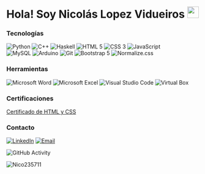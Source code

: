 <h1>Hola! Soy Nicolás Lopez Vidueiros <img src="https://raw.githubusercontent.com/iampavangandhi/iampavangandhi/master/gifs/Hi.gif" width="30px"></h1>

### Tecnologías

![Python](https://img.shields.io/badge/Python-333?style=flat-square&logo=python&logoColor=%233776AB)
![C++](https://img.shields.io/badge/C%2B%2B-333?style=flat-square&logo=cplusplus&logoColor=%2300599C)
![Haskell](https://img.shields.io/badge/Haskell-333?style=flat-square&logo=haskell&logoColor=%235D4F85)
![HTML 5](https://img.shields.io/badge/HTML_5-333?style=flat-square&logo=html5&logoColor=%23E34F26)
![CSS 3](https://img.shields.io/badge/CSS_3-333?style=flat-square&logo=css3&logoColor=%231572B6)
![JavaScript](https://img.shields.io/badge/JavaScript-333?style=flat-square&logo=javascript&logoColor=%23F7DF1E)
<br>
![MySQL](https://img.shields.io/badge/MySQL-333?style=flat-square&logo=mysql&logoColor=%234479A1)
![Arduino](https://img.shields.io/badge/Arduino-333?style=flat-square&logo=arduino&logoColor=%2300878F)
![Git](https://img.shields.io/badge/Git-333?style=flat-square&logo=git&logoColor=%23F05032)
![Bootstrap 5](https://img.shields.io/badge/Bootstrap_5-333?style=flat-square&logo=bootstrap&logoColor=%237952B3)
![Normalize.css](https://img.shields.io/badge/Normalize.css-333?style=flat-square&logo=normalizedotcss&logoColor=%23E3695F)

### Herramientas

![Microsoft Word](https://img.shields.io/badge/Microsoft_Word-333?logo=microsoftword&logoColor=%232B579A)
![Microsoft Excel](https://img.shields.io/badge/Microsoft_Excel-333?logo=microsoftexcel&logoColor=%23217346)
![Visual Studio Code](https://img.shields.io/badge/Visual_Studio_Code-333?logo=visualstudiocode&logoColor=%23007ACC)
![Virtual Box](https://img.shields.io/badge/Virtual_Box-333?logo=virtualbox&logoColor=%23183A61)

### Certificaciones

<a href="https://todocodeacademy.com/certificate/certificado-html-y-css">Certificado de HTML y CSS</a>


### Contacto
<a href="https://www.linkedin.com/in/nicol%C3%A1s-l%C3%B3pez-vidueiros-653437229/"><img alt="LinkedIn" src="https://img.shields.io/badge/LinkedIn-Nicol%C3%A1s_Lopez_Vidueiros-blue?style=flat-square&logo=linkedin&logoColor=%230A66C2"></a>
<a href="mailto: nicolas.lopez.vidueiros@gmail.com"><img alt="Email" src="https://img.shields.io/badge/Gmail-nicolas.lopez.vidueiros@gmail.com-blue?style=flat-square&logo=gmail"></a> 

![GitHub Activity](https://github-readme-stats.vercel.app/api?username=Nico235711&show_icons=true)

<p align="left"> <img src="https://komarev.com/ghpvc/?username=Nico235711&label=Profile%20views&color=0e75b6&style=flat" alt="Nico235711" /> </p>

<!---
Nico235711/Nico235711 is a ✨ special ✨ repository because its `README.md` (this file) appears on your GitHub profile.
You can click the Preview link to take a look at your changes.
--->
